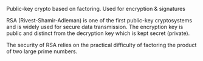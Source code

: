 Public-key crypto based on factoring. Used for encryption & signatures

RSA (Rivest-Shamir-Adleman) is one of the first public-key cryptosystems and is widely used for secure data transmission. The encryption key is public and distinct from the decryption key which is kept secret (private).

The security of RSA relies on the practical difficulty of factoring the product of two large prime numbers.